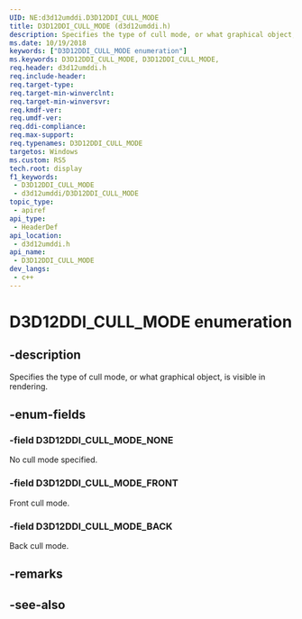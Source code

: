 ```yaml
---
UID: NE:d3d12umddi.D3D12DDI_CULL_MODE
title: D3D12DDI_CULL_MODE (d3d12umddi.h)
description: Specifies the type of cull mode, or what graphical object, is visible in rendering.
ms.date: 10/19/2018
keywords: ["D3D12DDI_CULL_MODE enumeration"]
ms.keywords: D3D12DDI_CULL_MODE, D3D12DDI_CULL_MODE,
req.header: d3d12umddi.h
req.include-header: 
req.target-type: 
req.target-min-winverclnt: 
req.target-min-winversvr: 
req.kmdf-ver: 
req.umdf-ver: 
req.ddi-compliance: 
req.max-support: 
req.typenames: D3D12DDI_CULL_MODE
targetos: Windows
ms.custom: RS5
tech.root: display
f1_keywords:
 - D3D12DDI_CULL_MODE
 - d3d12umddi/D3D12DDI_CULL_MODE
topic_type:
 - apiref
api_type:
 - HeaderDef
api_location:
 - d3d12umddi.h
api_name:
 - D3D12DDI_CULL_MODE
dev_langs:
 - c++
---
```


# D3D12DDI_CULL_MODE enumeration


## -description

Specifies the type of cull mode, or what graphical object, is visible in rendering.

## -enum-fields

### -field D3D12DDI_CULL_MODE_NONE

No cull mode specified.

### -field D3D12DDI_CULL_MODE_FRONT

Front cull mode.

### -field D3D12DDI_CULL_MODE_BACK

Back cull mode.

## -remarks

## -see-also

